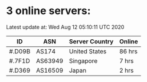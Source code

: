 # 3 online servers:

Latest update at: Wed Aug 12 05:10:11 UTC 2020

| ID | ASN | Server Country | Online |
| -- | --- | -------------- | ------ |
| #.D09B | AS174 | United States | 86 hrs |
| #.7F1D | AS63949 | Singapore | 7 hrs |
| #.D369 | AS16509 | Japan | 2 hrs |

